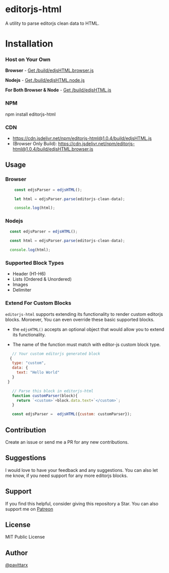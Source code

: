 # editorjs-html
A utility to parse editorjs clean data to HTML. 


# Installation

### Host on Your Own

**Browser** - [Get /build/edjsHTML.browser.js](./build/edjsHTML.browser.js)

**Nodejs** -  [Get /build/edjsHTML.node.js](./build/edjsHTML.node.js)

**For Both Browser & Node** - [Get /build/edjsHTML.js](./build/edjsHTML.js)

### NPM 

npm install editorjs-html

### CDN
* https://cdn.jsdelivr.net/npm/editorjs-html@1.0.4/build/edjsHTML.js
* (Browser Only Build): https://cdn.jsdelivr.net/npm/editorjs-html@1.0.4/build/edjsHTML.browser.js

## Usage

### Browser
```js
    const edjsParser = edjsHTML();

    let html = edjsParser.parse(editorjs-clean-data);

    console.log(html);
```

### Nodejs

```js
  const edjsParser = edjsHTML();
  
  const html = edjsParser.parse(editorjs-clean-data);

  console.log(html);
```

### Supported Block Types 

* Header (H1-H6)
* Lists (Ordered & Unordered)
* Images
* Delimiter 

### Extend For Custom Blocks 
`editorjs-html`  supports extending its functionality to render custom editorjs blocks. Moroever, You can even override these basic supported blocks.

* the `edjsHTML()` accepts an optional object that would allow you to extend its functionality. 

* The name of the function must match with editor-js custom block type. 

```js
   // Your custom editorjs generated block
  {
   type: "custom",
   data: {
     text: "Hello World"
   }
 }

```

```js
   // Parse this block in editorjs-html
   function customParser(block){
     return `<custom>`+block.data.text+`</custom>`;
   }

   const edjsParser =  edjsHTML({custom: customParser});

```

## Contribution 
Create an issue or send me a PR for any new contributions.

## Suggestions 
I would love to have your feedback and any suggestions. You can also let me know, if you need support for any more editorjs blocks. 

## Support 
If you find this helpful, consider giving this repository a Star. You can also support me on [Patreon](https://patreon.com/pavittarx)

## License 
MIT Public License

## Author 
[@pavittarx](https://github.com/pavittarx)

